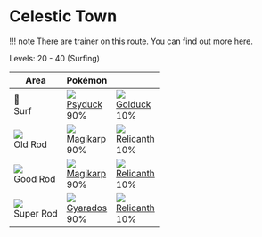 # Celestic Town

!!! note
    There are trainer on this route. You can find out more [here](../../trainer_pokemon/celestic_town/).

Levels: 20 - 40 (Surfing)

Area                         | Pokémon                          | &nbsp;
---                          | ---                              | ---
🌊<br> Surf                   | ![][054]<br> [Psyduck]<br> 90%  | ![][055]<br> [Golduck]<br> 10%
![][old-rod]<br> Old Rod     | ![][129]<br> [Magikarp]<br> 90% | ![][369]<br> [Relicanth]<br> 10%
![][good-rod]<br> Good Rod   | ![][129]<br> [Magikarp]<br> 90% | ![][369]<br> [Relicanth]<br> 10%
![][super-rod]<br> Super Rod | ![][130]<br> [Gyarados]<br> 90% | ![][369]<br> [Relicanth]<br> 10%


[Psyduck]: ../../pokemon_changes/054/
[Golduck]: ../../pokemon_changes/055/
[Magikarp]: ../../pokemon_changes/129/
[Gyarados]: ../../pokemon_changes/130/
[Relicanth]: ../../pokemon_changes/369/
[good-rod]: ../img/items/good-rod.png
[old-rod]: ../img/items/old-rod.png
[super-rod]: ../img/items/super-rod.png
[054]: ../img/pokemon/054.png
[055]: ../img/pokemon/055.png
[129]: ../img/pokemon/129.png
[130]: ../img/pokemon/130.png
[369]: ../img/pokemon/369.png
